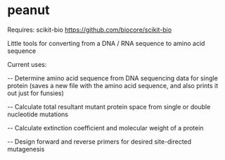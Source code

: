 # peanut

Requires: scikit-bio
https://github.com/biocore/scikit-bio


Little tools for converting from a DNA / RNA sequence to amino acid sequence


Current uses:

--    Determine amino acid sequence from DNA sequencing data for single protein (saves a new file with the amino acid sequence, and also prints it out just for funsies)

--    Calculate total resultant mutant protein space from single or double nucleotide mutations

--    Calculate extinction coefficient and molecular weight of a protein

--    Design forward and reverse primers for desired site-directed mutagenesis

